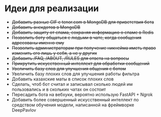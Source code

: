 # Идеи для реализации
* ~~Добавить разные GIF с tenor.com в MongoDB для приветствия бота~~
* ~~Добавить анекдотов в MongoDB~~
* ~~Добавить защиту от спама, сохраняя информацию о спаме в Redis~~
* ~~Позволить боту общаться с людьми в чате, когда сообщения адресованы именно ему~~
* ~~Позволить администраторам при получение никнейма иметь право изменить его лишь у себя, а не у других~~
* ~~Добавить /FAQ, /ABOUT, /RULES для ответа на вопросы~~
* ~~Прикрутить искусственный интеллект для обработки сообщений~~
* ~~Увеличить базу слов для улучшения общения с ботом~~
* Увеличить базу плохих слов для улучшения работы фильтра
* Добавить казахские маты в список плохих слов
* Сделать, чтоб бот считал и записывал сколько людей им пользовались и в скольких чатах он состоит
* Пересадить бота на вебхуки, вероятно использую FastAPI + Ngrok
* Добавить более совершенный искусственный интеллект по средством обучения модели, написанной на фреймворке DeepPavlov